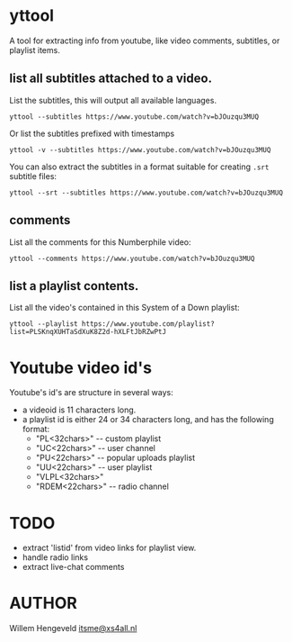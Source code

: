# yttool

A tool for extracting info from youtube, like video comments, subtitles, or playlist items.


## list all subtitles attached to a video.

List the subtitles, this will output all available languages.

    yttool --subtitles https://www.youtube.com/watch?v=bJOuzqu3MUQ

Or list the subtitles prefixed with timestamps

    yttool -v --subtitles https://www.youtube.com/watch?v=bJOuzqu3MUQ


You can also extract the subtitles in a format suitable for
creating `.srt` subtitle files:

    yttool --srt --subtitles https://www.youtube.com/watch?v=bJOuzqu3MUQ


## comments

List all the comments for this Numberphile video:

    yttool --comments https://www.youtube.com/watch?v=bJOuzqu3MUQ


## list a playlist contents.

List all the video's contained in this System of a Down playlist:

    yttool --playlist https://www.youtube.com/playlist?list=PLSKnqXUHTaSdXuK8Z2d-hXLFtJbRZwPtJ


# Youtube video id's

Youtube's id's are structure in several ways:

 * a videoid is 11 characters long.
 * a playlist id is either 24 or 34 characters long, and has the following format:
   * "PL<32chars>"  -- custom playlist
   * "UC<22chars>"  -- user channel
   * "PU<22chars>"  -- popular uploads playlist
   * "UU<22chars>"  -- user playlist
   * "VLPL<32chars>"
   * "RDEM<22chars>" -- radio channel


# TODO

 * extract 'listid' from video links for playlist view.
 * handle radio links
 * extract live-chat comments

# AUTHOR

Willem Hengeveld <itsme@xs4all.nl>

